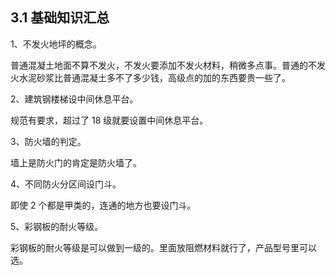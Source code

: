 ## 3.1 基础知识汇总

1、不发火地坪的概念。

普通混凝土地面不算不发火，不发火要添加不发火材料，稍微多点事。普通的不发火水泥砂浆比普通混凝土多不了多少钱，高级点的加的东西要贵一些了。

2、建筑钢楼梯设中间休息平台。

规范有要求，超过了 18 级就要设置中间休息平台。 

3、防火墙的判定。

墙上是防火门的肯定是防火墙了。

4、不同防火分区间设门斗。

即使 2 个都是甲类的，连通的地方也要设门斗。

5、彩钢板的耐火等级。

彩钢板的耐火等级是可以做到一级的。里面放阻燃材料就行了，产品型号里可以选。